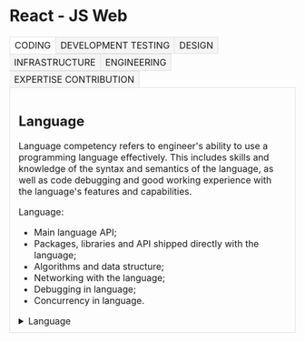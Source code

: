 
# React - JS Web



<style>
  .tabs {
    font-size: 0;
  }

  .tabs>input[type="radio"] {
    display: none;
  }

  .tabs>div {
    /* скрыть контент по умолчанию */
    display: none;
    border: 1px solid #e0e0e0;
    padding: 10px 15px;
    font-size: 16px;
  }

  /* отобразить контент, связанный с вабранной радиокнопкой (input type="radio") */
  #tab-btn-1:checked~#content-1,
  #tab-btn-2:checked~#content-2,
  #tab-btn-3:checked~#content-3,
  #tab-btn-4:checked~#content-4,
  #tab-btn-5:checked~#content-5,
  #tab-btn-6:checked~#content-6
  {
    display: block;
  }

  .tabs>label {
    display: inline-block;
    text-align: center;
    vertical-align: middle;
    user-select: none;
    background-color: #f5f5f5;
    border: 1px solid #e0e0e0;
    padding: 2px 8px;
    font-size: 16px;
    line-height: 1.5;
    transition: color 0.15s ease-in-out, background-color 0.15s ease-in-out;
    cursor: pointer;
    position: relative;
    top: 1px;
  }

  .tabs>label:not(:first-of-type) {
    border-left: none;
  }

  .tabs>input[type="radio"]:checked+label {
    background-color: #fff;
    border-bottom: 1px solid #fff;
  }
</style>

<div class="tabs">
  <input type="radio" name="tab-btn" id="tab-btn-1" value="" checked>
  <label for="tab-btn-1">CODING</label>
  <input type="radio" name="tab-btn" id="tab-btn-2" value="">
  <label for="tab-btn-2">DEVELOPMENT TESTING</label>
  <input type="radio" name="tab-btn" id="tab-btn-3" value="">
  <label for="tab-btn-3">DESIGN</label>
  <input type="radio" name="tab-btn" id="tab-btn-4" value="">
  <label for="tab-btn-4">INFRASTRUCTURE</label>
  <input type="radio" name="tab-btn" id="tab-btn-5" value="">
  <label for="tab-btn-5">ENGINEERING</label>
  <input type="radio" name="tab-btn" id="tab-btn-6" value="">
  <label for="tab-btn-6">EXPERTISE CONTRIBUTION</label>
  <div id="content-1">
    <h2>Language</h2>
    <span >Language competency refers to engineer's ability to use a programming language effectively. This includes skills and knowledge of the syntax and semantics of the language, as well as code debugging and good working experience with the language's features and capabilities.

Language:

- Main language API;
- Packages, libraries and API shipped directly with the language;
- Algorithms and data structure;
- Networking with the language;
- Debugging in language;
- Concurrency in language.</span>

<details><summary>Language</summary>
-----------------
<details><summary>TRAINEE FRONT-END ENGINEER</summary>
    <pre>
    <details><summary><i>Stores data into general composite data type</i></summary>
        <p>Knowledge Description</p><strong>Task Description</strong><p>In JavaScript, composite data types are represented by arrays, and Objects are the structures that allow us to operate on data collection depending on the requirements of the current task. The array is a sequence of elements that can be accessed by their position in the sequence (index). Objects are data structures that maintain a set of objects associated with key-value pairs.</p>
        <p><strong>Task Elements</strong></p><ul><li>Stores different data types into an array</li><li>Stores different data types into Object</li></ul><p><strong>Conceptual Knowledge</strong></p><ul><li>Difference between array and objects in Javascript</li><li>How to access elements in array and object</li><li>Different ways of creating arrays and objects</li></ul>
    </details>
    <details><summary><i>Stores, reuses and operates on language basic data types</i></summary>
        <p>Knowledge Description</p><strong>Task Description</strong><p>Primitive data types are usually implemented on the core of the language and are immutable. There are seven primitive data types: string, number, bigint, boolean, undefined, symbol, and null. First of all, primitive data types could be assigned to the variable for storage and usage of data however, more frequently, when building applications, just storing types like strings or numbers is not enough. There are multiple use cases to change, search and modify strings, do the mathematical operation with the number, make comparisons, etc.</p><p><strong>Task Elements</strong></p><p><strong>&#xFEFF;</strong></p><ul><li>Uses basic strings capability (character access, comparing)</li><li>Uses main string methods (e.g., length, slice, substring, substr)</li><li>Uses main number methods (e.g., toFixed, toString, valueOf)</li><li>Uses boolean based on use cases</li></ul><p><br></p><p><strong>Conceptual Knowledge</strong></p><ul><li>Creating string with String and new String</li><li>Main string prototype methods and when to use them</li><li>Main number specific operation and when to use them (Number.isNaN, isInteger, parseFloat, parseInt)</li><li>Why to use Symbol</li><li>The main use case for Null and Undefined</li><li>What are the main symbol static methods</li></ul>
    </details>
    <details><summary>Uses and maintains language operators and comments</summary>
        <p>Knowledge Description</p><strong>Task Description</strong><p>In JavaScript, operators allow to perform different operations on single or multiple data values to produce a required result, and this could include operations on primitive types, arithmetic, bitwise, logic, comparing and modifying data values. Comments are annotation lines used to bring additional clarity to the code (e.g., get implicit context or clarify intention), specify legal information (e.g., license), generate documentation, or be used for navigation (e.g., "TODO" comments). Also, in JavaScript, the comment's structure could be used to add specific commands such as `use strict`, remove or ignore the linters, and type checking rules.&nbsp;</p><p><strong>Task Elements</strong></p><ul><li>Uses number operators based on use cases (comparison, arithmetic, logical)</li><li>Uses string operators based on use cases (concatenate, comparison, logical)</li><li>Uses conditional and ternary operator</li><li>Creates javaScript comments (single line or multiple line)</li></ul><p><strong>&nbsp;Conceptual Knowledge</strong></p><ul><li>Main compound assignment operators (e.g. x = y, x += y, ….etc.)</li><li>Comparing data in JavaScript (e.g., equal or strict equal, greater and less than...etc.)</li><li>Use cases and how to apply different number operation(e.g., increment, decrement, unary)</li><li>Understanding applicability and scenarios for logical operators such as OR AND NOT&nbsp;</li><li>When to use ternary operators</li><li>Operator and use cases for `in` and `inctanceof`</li></ul>
    </details>
    <details><summary>Uses basic structures for storing and reusing information</summary>
        <p">Knowledge Description</p><strong>Task Description</strong><p>The main structure in JavaScript is variables and functions. Variables are a named data store offendedly defined by the specific keyword for storing and reusing basic data types, primitives, or compound types (Array and Objects). The functions are the main structure and the application's building blocks that allow working with OOP or functional approaches. Functions will enable the creation of highly reusable and scalable structures and provide namespace capability, creating constructors and classes.&nbsp;</p><p><strong>Task Elements</strong></p><ul><li>Uses variables for storing and reusing data (var, let and const)</li><li>Uses function for reusing logic (function, anonymous function, and arrow function)</li></ul><p><strong>Conceptual Knowledge</strong></p><ul><li>Difference between var, let and const</li><li>What is a concept of hoisting and why it’s important</li><li>Different scopes in JavaScript code</li><li>Difference between function, anonymous function, and arrow function</li></ul>
    </details>
    </pre>
</details>

---
<details><summary>JUNIOR FRONT-END ENGINEER</summary>
JUNIOR
</details>

---
<details><summary>MIDDLE FRONT-END ENGINEER</summary>
MIDDLE
</details>

---
<details><summary>SENIOR FRONT-END ENGINEER</summary>
SENIOR
</details>
-----------------
</details>
  </div>
  <div id="content-2">
    Содержимое 2...
  </div>
  <div id="content-3">
    Содержимое 3...
  </div>
  <div id="content-4">
    Содержимое 4...
  </div>
  <div id="content-5">
    Содержимое 5...
  </div>
  <div id="content-6">
    Содержимое 6...
  </div>
</div>